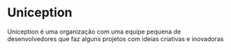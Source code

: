 # Uniception

Uniception é uma organização com uma equipe pequena de desenvolvedores que faz alguns projetos com ideias criativas e inovadoras
